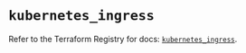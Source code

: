 # `kubernetes_ingress`

Refer to the Terraform Registry for docs: [`kubernetes_ingress`](https://registry.terraform.io/providers/hashicorp/kubernetes/2.32.0/docs/resources/ingress).
